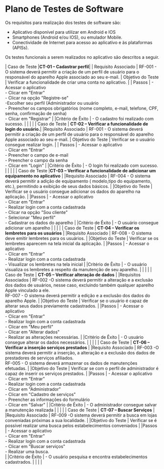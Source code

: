 # Plano de Testes de Software

Os requisitos para realização dos testes de software são: 

- Aplicativo disponível para utilizar em Android e IOS
- Smartphones (Android e/ou IOS), ou emulador Mobile.
- Conectividade de Internet para acesso ao aplicativo e às plataformas (APISs).

Os testes funcionais a serem realizados no aplicativo são descritos a seguir.
 
| Caso de Teste 	|**CT-01 – Cadastrar perfil**|
|	Requisito Associado 	| RF-001 - O sistema deverá permitir a criação de um perfil de usuário para o responsável do aparelho Apple associado ao seu e-mail.
| Objetivo do Teste 	| Verificar a funcionalidade de criar uma conta no aplicativo. |
| Passos 	| - Acessar o aplicativo <br> - Clicar em "Entrar" <br>  - Clicar na opção "Registre-se" <br> -Escolher seu perfil (Administrador  ou usuário <br>- Preencher os campos obrigatórios (nome completo, e-mail, telefone, CPF, senha, confirmação de senha) <br> - Clicar em "Registrar" |
|Critério de Êxito | - O cadastro foi realizado com sucesso. |
|  	|  	|
| Caso de Teste 	| **CT-02 – Verificar a funcionalidade de login do usuário.**|
|Requisito Associado | RF-001 - O sistema deverá permitir a criação de um perfil de usuário para o responsável do aparelho Apple associado ao seu e-mail.
| Objetivo do Teste 	| Verificar se o usuário consegue realizar login. |
| Passos 	| - Acessar o aplicativo <br> - Clicar em "Entrar" <br> - Preencher o campo de e-mail <br> - Preencher o campo da senha <br> - Clicar em "Login" |
|Critério de Êxito | - O login foi realizado com sucesso. |
|  	|  	|
| Caso de Teste |**CT-03 – Verificar a funcionalidade de adicionar um equipamento no aplicativo** |
|Requisito Associado | RF-004 - O sistema deverá permitir a adição de equipamento ( modelo,tipo do equipamento, etc.), permitindo a exibição de seus dados básicos.	|
|Objetivo do Teste | Verificar se o usuário consegue adicionar os dados do aparelho na aplicação. |
|Passos | - Acessar o aplicativo <br> - Clicar em "Entrar" <br> - Realizar login com a conta cadastrada <br> - Clicar na opção "Sou cliente" <br> - Selecionar "Meu perfil" <br> - Cadastrar os dados do aparelho |
|Critério de Êxito | - O usuário consegue adicionar um aparelho  |
|  	|  	|
| Caso de Teste | **CT-04 –  Verificar os lembretes para os usuários** |
|Requisito Associado | RF-008 - O sistema deve emitir lembretes para os usuários.		|
|Objetivo do Teste | Verificar se os lembretes aparecem na tela inicial da aplicação. |
|Passos | - Acessar o aplicativo <br> - Clicar em "Entrar" <br> - Realizar login com a conta cadastrada <br> - Visualizar os lembretes na tela inicial |
|Critério de Êxito | - O usuário visualiza os lembretes a respeito da manutenção de seu aparelho. |
|  	|  	|
| Caso de Teste | **CT-05 –  Verificar alteração de dados** |
|Requisitos Associados | RF-002 -O sistema deverá permitir a alteração e a exclusão dos dados de usuários, nesse caso, excluindo também qualquer aparelho Apple vinculado a ele. <br> RF-007 - O sistema deverá permitir a edição e a exclusão dos dados do aparelho Apple.	| 
|Objetivo do Teste | Verificar se o usuário é capaz de alterar seus dados previamente cadastrados. |
|Passos | - Acessar o aplicativo <br> - Clicar em "Entrar" <br> - Realizar login com a conta cadastrada <br> - Clicar em "Meu perfil" <br> - Clicar em "Alterar dados" <br> - Realizar as alterações necessárias.  |
|Critério de Êxito | - O usuário consegue alterar os dados necessários. |
|  	|  	|
| Caso de Teste | **CT-06 –  Verificar a inserção serviços prestados** |
|Requisito Associado | RF-003 -O sistema deverá permitir a inserção, a alteração e a exclusão dos dados de prestadores de serviços afiliados. <br>RF-005 - O sistema deverá armazenar os dados de manutenções efetuadas.	| 
|Objetivo do Teste | Verificar se com o perfil de administrador é capaz de inserir os serviços prestados. |
|Passos | - Acessar o aplicativo <br> - Clicar em "Entrar" <br> - Realizar login com a conta cadastrada <br> - Clicar em "Administrador" <br> - Clicar em "Cadastro de serviços" <br> - Preencher as informações do formulário <br> - Clicar em "Salvar" |
|Critério de Êxito | - O administrador consegue salvar a manutenção realizada |
|  	|  	|
| Caso de Teste | **CT-07 –  Buscar Serviços** |
|Requisito Associado | RF-009	-O sistema deverá permitir a busca em lojas conveniadas próximas a sua localidade.		| 
|Objetivo do Teste | Verificar se é possível realizar uma busca pelos estabelecimentos conveniados |
|Passos | - Acessar o aplicativo <br> - Clicar em "Entrar" <br> - Realizar login com a conta cadastrada <br> - Clicar em "Buscar serviços" <br> - Realizar uma busca. <br> |
|Critério de Êxito | - O usuário pesquisa e encontra estabelecimentos cadastrados. |
|  	|  	|

